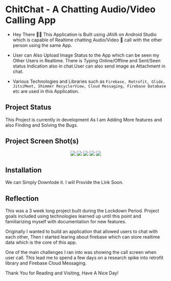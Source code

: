 # **ChitChat - A Chatting Audio/Video Calling App**

- Hey There 🙋‍♂️ This Application is Built using JAVA on Android Studio which is capable of Realtime chatting Audio/Video 📱 call with the other person using the same App. 

- User can Also Upload Image Status to the App which can be seen my Other Users in Realtime. There is Typing Online/Offline and Sent/Seen status Indication also in chat.User can also send image as Attachment in chat.

- Various Technologies and Libraries such as `Firebase, Retrofit, Glide, JitsiMeet, Shimmer RecyclerView, Cloud Messaging, Firebase Database` etc are used in this Application.

## **Project Status**
This Project is currently in development As I am Adding More features and also Finding and Solving the Bugs.

## **Project Screen Shot(s)**
 <p align="center"> 
    <a target="_blank"> <img src="https://i.postimg.cc/j2RpPmfZ/Screenshot-20210629-203555.png"   />  
    <a target="_blank"> <img src="https://i.postimg.cc/4dggJBJb/Screenshot-20210630-182319.png"  /> 
    <a target="_blank"> <img src="https://i.postimg.cc/x8pqZWK1/Screenshot-20210630-181144.png"  /> 
    <a target="_blank"> <img src="https://i.postimg.cc/xTsdTDNf/Screenshot-20210630-175447.png" />  
    <a  target="_blank"> <img src="https://i.postimg.cc/hP89CGYC/Screenshot-20210630-175741.png"   />  
</p>



## **Installation** 

We can Simply Downlode it. I will Provide the Link Soon.

## **Reflection**

This was a 3 week long project built during the Lockdown Period. Project goals included using technologies learned up until this point and familiarizing myself with documentation for new features.  

Originally I wanted to build an application that allowed users to chat with each other, Then i started learing about firebase which can store realtime data which is the core of this app. 

One of the main challenges I ran into was showing the call screen when user call. This lead me to spend a few days on a research spike into retrofit library and Firebase Cloud Messaging.

Thank You for Reading and Visiting, Have A Nice Day!
